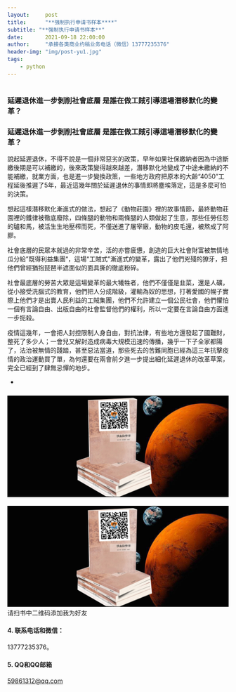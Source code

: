 ```yaml
---
layout:     post
title:      "**强制执行申请书样本****"
subtitle: "**强制执行申请书样本**"
date:       2021-09-18 22:00:00
author:     "承接各类商业约稿业务电话（微信）13777235376"
header-img: "img/post-yu1.jpg"
tags:
    - python
---
```


# 

### 延遲退休進一步剝削社會底層 是誰在做工賊引導這場潛移默化的變革？

### 延遲退休進一步剝削社會底層 是誰在做工賊引導這場潛移默化的變革？

說起延遲退休，不得不說是一個非常惡劣的政策，早年如果社保繳納者因為中途斷繳後期是可以補繳的，後來政策變得越來越差，潛移默化地變成了中途未繳納的不能補繳，就業方面，也是進一步變換政策，一些地方政府把原本的大齡“4050”工程延後推遲了5年，最近這幾年關於延遲退休的事情即將塵埃落定，這是多麼可怕的決策。

想起這樣潛移默化漸進式的做法，想起了《動物莊園》裡的故事情節，最終動物莊園裡的鐵律被徹底廢除，四條腿的動物和兩條腿的人類做起了生意，那些任勞任怨的驢和馬，被活生生地壓榨而死，不僅送進了屠宰廠，動物的皮毛還，被熬成了阿膠。

社會底層的民眾本就過的非常辛苦，活的亦嘗疲憊，創造的巨大社會財富被無情地瓜分給”既得利益集團“，這場“工賊式”漸進式的變革，露出了他們兇殘的獠牙，把他們曾經猶抱琵琶半遮面似的面具撕的徹底粉碎。

社會最底層的勞苦大眾是這場變革的最大犧牲者，他們不僅僅是韭菜，還是人礦，從小接受洗腦式的教育，他們把人分成階級，灌輸為奴的思想，打著愛國的幌子實際上他們才是出賣人民利益的工賊集團，他們不允許建立一個公民社會，他們懼怕一個有言論自由、出版自由的社會監督他們的權利，所以一定要在言論自由方面進一步扼殺。

疫情這幾年，一會把人封控限制人身自由，對抗法律，有些地方還發起了國難財，整死了多少人；一會兒又解封造成病毒大規模迅速的傳播，幾乎一下子全家都陽了，法治被無情的踐踏，甚至惡法當道，那些死去的苦難同胞已經為這三年抗擊疫情的政治運動買了單，為何還要在兩會前夕進一步提出細化延遲退休的改革草案，完全已經到了肆無忌憚的地步。

- 

### ![代写诉状维权新闻采访](/img/post-yu1.jpg)

![请扫书中二维码添加我为好友：13777235376](/img/post-yu1.jpg)请扫书中二维码添加我为好友

#### 4. 联系电话和微信：

13777235376。

#### 5. QQ和QQ邮箱

[59861312@qq.com](mailto:59861312@qq.com)
